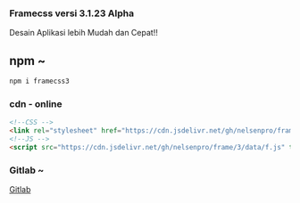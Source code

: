 ### Framecss versi 3.1.23 Alpha
Desain Aplikasi lebih Mudah dan Cepat!!
## npm ~
```txt
npm i framecss3
```
### cdn - online 
```html
<!--CSS -->
<link rel="stylesheet" href="https://cdn.jsdelivr.net/gh/nelsenpro/frame/3/data/f.css" type="text/css" media="all" />
<!--JS -->
<script src="https://cdn.jsdelivr.net/gh/nelsenpro/frame/3/data/f.js" type="text/javascript" charset="utf-8"></script>
```
### Gitlab ~
[Gitlab](https://gitlab.com/nelsenpro/frame/-/archive/main/frame-main.zip)
